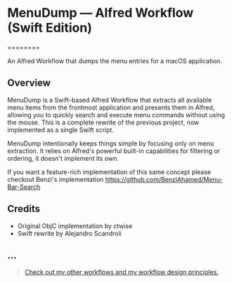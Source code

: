 # MenuDump — Alfred Workflow (Swift Edition)
========

An Alfred Workflow that dumps the menu entries for a macOS application.

## Overview

MenuDump is a Swift-based Alfred Workflow that extracts all available menu items from the frontmost application and presents them in Alfred, allowing you to quickly search and execute menu commands without using the mouse.
This is a complete rewrite of the previous project, now implemented as a single Swift script.

MenuDump intentionally keeps things simple by focusing only on menu extraction. It relies on Alfred's powerful built-in capabilities for filtering or ordering, it doesn't implement its own.

If you want a feature-rich implementation of this same concept please checkout Benzi's implementation https://github.com/BenziAhamed/Menu-Bar-Search

## Credits

- Original ObjC implementation by ctwise
- Swift rewrite by Alejandro Scandroli

## ...
> [Check out my other workflows and my workflow design principles.](https://github.com/ascandroli/alfred-workflows)

